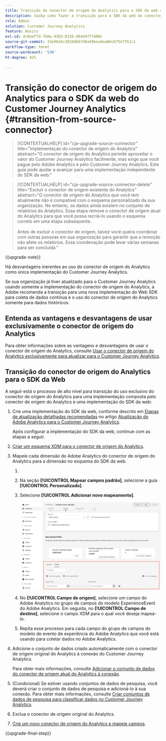 ```yaml
---
title: Transição do conector de origem do Analytics para o SDK da web do Customer Journey Analytics
description: Saiba como fazer a transição para o SDK da web do conector de origem do Analytics ao atualizar para o Customer Journey Analytics
role: Admin
solution: Customer Journey Analytics
feature: Basics
exl-id: 4c0eef7d-7b0e-43b5-8126-d84d4fffd80c
source-git-commit: 33e962bc3834d6b7d0a49bea9aa06c67547351c1
workflow-type: tm+mt
source-wordcount: '538'
ht-degree: 92%

---
```


# Transição do conector de origem do Analytics para o SDK da web do Customer Journey Analytics {#transition-from-source-connector}

<!-- markdownlint-disable MD034 -->

>[!CONTEXTUALHELP]
>id="cja-upgrade-source-connector"
>title="Implementação do conector de origem do Analytics"
>abstract="O conector de origem do Analytics permite aproveitar o valor do Customer Journey Analytics facilmente, mas exige que você pague pelo Adobe Analytics e pelo Customer Journey Analytics. Este guia pode ajudar a avançar para uma implementação independente do SDK da web."

<!-- markdownlint-enable MD034 -->

<!-- markdownlint-disable MD034 -->

>[!CONTEXTUALHELP]
>id="cja-upgrade-source-connector-delete"
>title="Excluir o conector de origem existente do Analytics"
>abstract="O conector de origem do Analytics que você tem atualmente não é compatível com o esquema personalizado da sua organização. No entanto, os dados ainda existem no conjunto de relatórios do Analytics. Essa etapa remove o conector de origem atual do Analytics para que você possa recriá-lo usando o esquema correto em uma etapa subsequente.<br><br>Antes de excluir o conector de origem, talvez você queira coordenar com outras pessoas em sua organização para garantir que a remoção não afete os relatórios. Essa coordenação pode levar várias semanas para ser concluída."

<!-- markdownlint-enable MD034 -->

{{upgrade-note}}

Há desvantagens inerentes ao uso do conector de origem do Analytics como única implementação do Customer Journey Analytics.

Se sua organização já tiver atualizado para o Customer Journey Analytics usando somente a implementação do conector de origem do Analytics, a Adobe recomenda a transição para uma nova implementação do Web SDK para coleta de dados contínua e o uso do conector de origem do Analytics somente para dados históricos.

## Entenda as vantagens e desvantagens de usar exclusivamente o conector de origem do Analytics

Para obter informações sobre as vantagens e desvantagens de usar o conector de origem do Analytics, consulte [Usar o conector de origem do Analytics exclusivamente para atualizar para o Customer Journey Analytics](/help/getting-started/cja-upgrade/cja-upgrade-alternative-source-connector.md).

## Transição do conector de origem do Analytics para o SDK da Web

A seguir está o processo de alto nível para transição do uso exclusivo do conector de origem do Analytics para uma implementação composta pelo conector de origem do Analytics e uma implementação do SDK da web:

1. Crie uma implementação do SDK da web, conforme descrito em [Etapas de atualização detalhadas recomendadas](/help/getting-started/cja-upgrade/cja-upgrade-recommendations.md#detailed-recommended-upgrade-steps) no artigo [Atualização do Adobe Analytics para o Customer Journey Analytics](/help/getting-started/cja-upgrade/cja-upgrade-recommendations.md).

   Após configurar a implementação do SDK da web, continue com as etapas a seguir.

1. [Criar um esquema XDM para o conector de origem do Analytics](/help/getting-started/cja-upgrade/cja-upgrade-source-connector-schema.md).

1. Mapeie cada dimensão do Adobe Analytics do conector de origem do Analytics para a dimensão no esquema do SDK da web.

   1. &#x200B;
      <!-- how do you get here -->

   1. Na seção **[!UICONTROL Mapear campos padrão]**, selecione a guia **[!UICONTROL Personalizado]**.

   1. Selecione **[!UICONTROL Adicionar novo mapeamento]**.

      ![mapear campos de esquema](assets/schema-mapping.png)

   1. No **[!UICONTROL Campo de origem]**, selecione um campo do Adobe Analytics no grupo de campos do modelo ExperienceEvent do Adobe Analytics. Em seguida, no **[!UICONTROL Campo de destino]**, selecione o campo XDM para o qual você deseja mapeá-lo.

   1. Repita esse processo para cada campo do grupo de campos do modelo de evento de experiência do Adobe Analytics que você está usando para coletar dados no Adobe Analytics.

1. Adicione o conjunto de dados criado automaticamente com o conector de origem original do Analytics à conexão do Customer Journey Analytics.

   Para obter mais informações, consulte [Adicionar o conjunto de dados do conector de origem atual do Analytics à conexão](/help/getting-started/cja-upgrade/cja-upgrade-source-connector-dataset.md).

1. (Condicional) Se estiver usando conjuntos de dados de pesquisa, você deverá criar o conjunto de dados de pesquisa e adicioná-lo à sua conexão. Para obter mais informações, consulte [Criar conjuntos de dados de pesquisa para classificar dados no Customer Journey Analytics](/help/getting-started/cja-upgrade/cja-upgrade-dataset-lookup.md).

1. Exclua o conector de origem original do Analytics. <!-- need to add steps somewhere about how to do this -->

1. [Crie um novo conector de origem do Analytics e mapeie campos](/help/getting-started/cja-upgrade/cja-upgrade-source-connector.md).

{{upgrade-final-step}}
